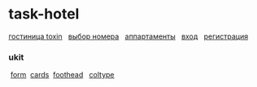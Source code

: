 # task-hotel

[гостиница toxin](https://gr33man.github.io/task-hotel/)
&nbsp;&nbsp;[выбор номера](https://gr33man.github.io/task-hotel/roomquest.html)
&nbsp;&nbsp;[аппартаменты](https://gr33man.github.io/task-hotel/inroom.html)
&nbsp;&nbsp;[вход](https://gr33man.github.io/task-hotel/signin.html)
&nbsp;&nbsp;[регистрация](https://gr33man.github.io/task-hotel/registr.html)


### ukit

&nbsp;[form](https://gr33man.github.io/task-hotel/form.html)
&nbsp;[cards](https://gr33man.github.io/task-hotel/cards.html)
&nbsp;[foothead](https://gr33man.github.io/task-hotel/foothead.html)
&nbsp;&nbsp;[coltype](https://gr33man.github.io/task-hotel/coltype.html)
